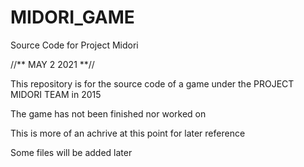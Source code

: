 # MIDORI_GAME
Source Code for Project Midori

//** MAY 2 2021 **//

This repository is for the source code of a game under the PROJECT MIDORI TEAM in 2015

The game has not been finished nor worked on

This is more of an achrive at this point for later reference 


Some files will be added later 
